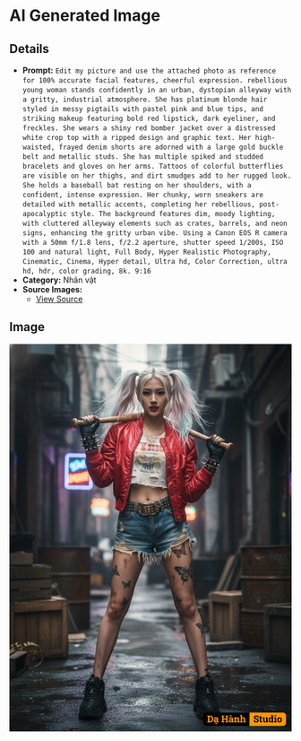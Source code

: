 # AI Generated Image

## Details
- **Prompt:** `Edit my picture and use the attached photo as reference for 100% accurate facial features, cheerful expression. rebellious young woman stands confidently in an urban, dystopian alleyway with a gritty, industrial atmosphere. She has platinum blonde hair styled in messy pigtails with pastel pink and blue tips, and striking makeup featuring bold red lipstick, dark eyeliner, and freckles. She wears a shiny red bomber jacket over a distressed white crop top with a ripped design and graphic text. Her high-waisted, frayed denim shorts are adorned with a large gold buckle belt and metallic studs. She has multiple spiked and studded bracelets and gloves on her arms. Tattoos of colorful butterflies are visible on her thighs, and dirt smudges add to her rugged look. She holds a baseball bat resting on her shoulders, with a confident, intense expression. Her chunky, worn sneakers are detailed with metallic accents, completing her rebellious, post-apocalyptic style. The background features dim, moody lighting, with cluttered alleyway elements such as crates, barrels, and neon signs, enhancing the gritty urban vibe. Using a Canon EOS R camera with a 50mm f/1.8 lens, f/2.2 aperture, shutter speed 1/200s, ISO 100 and natural light, Full Body, Hyper Realistic Photography, Cinematic, Cinema, Hyper detail, Ultra hd, Color Correction, ultra hd, hdr, color grading, 8k. 9:16 `
- **Category:** Nhân vật
- **Source Images:**
  - [View Source](https://raw.githubusercontent.com/lenzcomvth/Somethings/main/Models/Female/Female3.jpg)

## Image
![AI Generated Image](./image-2025-10-16T18-55-22-081Z-mq5di.png)